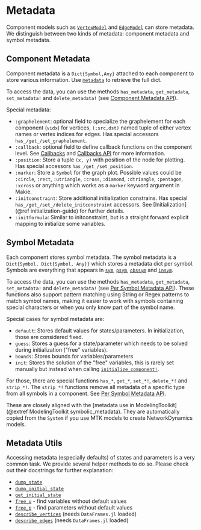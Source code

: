 # Metadata
Component models such as [`VertexModel`](@ref) and [`EdgeModel`](@ref) can store metadata. We distinguish between two 
kinds of metadata: component metadata and symbol metadata.

## Component Metadata
Component metadata is a `Dict{Symbol,Any}` attached to each component to store various information. Use 
[`metadata`](@ref) to retrieve the full dict.

To access the data, you can use the methods `has_metadata`, `get_metadata`, `set_metadata!` and `delete_metadata!` 
(see [Component Metadata API](@ref)).

Special metadata:

- `:graphelement`: optional field to specialize the graphelement for each
  component (`vidx`) for vertices, `(;src,dst)` named tuple of either vertex
  names or vertex indices for edges. Has special accessors `has_/get_/set_graphelement`.
- `:callback`: optional field to define callback functions on the component level. See [Callbacks](@ref) and [Callbacks API](@ref) for more information.
- `:position`: Store a tuple `(x, y)` with position of the node for plotting. Has special accessors `has_/get_/set_position`.
- `:marker`: Store a `Symbol` for the graph plot. Possible values could be `:circle`, `:rect`, `:utriangle`, `:cross`, `:diamond`, `:dtriangle`, `:pentagon`, `:xcross` or anything which works as a `marker` keyword argument in Makie.
- `:initconstraint`: Store additional initialization constrains. Has special `has_/get_/set_/delete_initconstraint` accessors. See [Initialization](@ref initialization-guide) for further
details.
- `:initformula`: Similar to initconstraint, but is a straight forward explicit mapping to initialize some variables.


## Symbol Metadata
Each component stores symbol metadata. The symbol metadata is a `Dict{Symbol, Dict{Symbol, Any}}` which stores a metadata dict per symbol. Symbols are everything that appears in [`sym`](@ref), [`psym`](@ref), [`obssym`](@ref) and [`insym`](@ref).

To access the data, you can use the methods `has_metadata`, `get_metadata`, `set_metadata!` and `delete_metadata!` (see [Per Symbol Metadata API](@ref)). These functions also support pattern matching using String or Regex patterns to match symbol names, making it easier to work with symbols containing special characters or when you only know part of the symbol name.

Special cases for symbol metadata are:

- `default`: Stores default values for states/parameters. In initialization, those are considered fixed.
- `guess`: Stores a guess for a state/parameter which needs to be solved during initialization ("free" variables).
- `bounds`: Stores bounds for variables/parameters
- `init`: Stores the solution of the "free" variables, this is rarely set manually but instead when calling [`initialize_component!`](@ref).

For those, there are special functions `has_*`, `get_*`, `set_*!`, `delete_*!` and `strip_*!`. The `strip_*!` functions remove all metadata of a specific type from all symbols in a component. See [Per Symbol Metadata API](@ref).

These are closely aligned with the [metadata use in ModelingToolkit](@extref ModelingToolkit symbolic_metadata). They are automatically copied from the `System` if you use MTK models to create NetworkDynamics models.

## Metadata Utils
Accessing metadata (especially defaults) of states and parameters is a very
common task. We provide several helper methods to do so. Please check out their docstrings for further explanation:

- [`dump_state`](@ref)
- [`dump_initial_state`](@ref)
- [`get_initial_state`](@ref)
- [`free_u`](@ref) - find variables without default values
- [`free_p`](@ref) - find parameters without default values
- [`describe_vertices`](@ref) (needs `DataFrames.jl` loaded)
- [`describe_edges`](@ref) (needs `DataFrames.jl` loaded)
